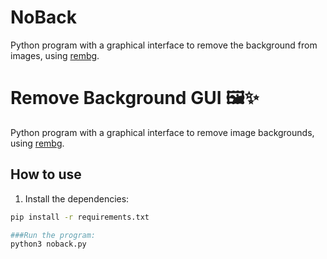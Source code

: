 # NoBack
Python program with a graphical interface to remove the background from images, using [rembg](https://github.com/danielgatis/rembg).

# Remove Background GUI 🖼️✨

Python program with a graphical interface to remove image backgrounds,
using [rembg](https://github.com/danielgatis/rembg).

## How to use
1. Install the dependencies:
```bash
pip install -r requirements.txt

###Run the program:
python3 noback.py 
